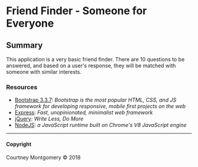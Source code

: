 # Friend Finder - Someone for Everyone

## Summary

This application is a very basic friend finder. There are 10 questions to be answered, and based on a user's response, they will be matched with someone with similar interests.

### Resources

* [Bootstrap 3.3.7](https://getbootstrap.com/docs/3.3/): _Bootstrap is the most popular HTML, CSS, and JS framework for developing responsive, mobile first projects on the web_
* [Express](https://www.npmjs.com/package/express): _Fast, unopinionated, minimalist web framework_
* [jQuery](http://jquery.com/): _Write Less, Do More_
* [NodeJS](https://nodejs.org/en/): _a JavaScript runtime built on Chrome's V8 JavaScript engine_

---

#### Copyright

<p>Courtney Montgomery &copy 2018</p>